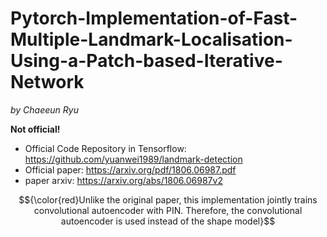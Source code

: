 # Pytorch-Implementation-of-Fast-Multiple-Landmark-Localisation-Using-a-Patch-based-Iterative-Network
*by Chaeeun Ryu*

**Not official!** <br>
- Official Code Repository in Tensorflow: https://github.com/yuanwei1989/landmark-detection <br>
- Official paper: https://arxiv.org/pdf/1806.06987.pdf 
- paper arxiv: https://arxiv.org/abs/1806.06987v2

$${\color{red}Unlike the original paper, this implementation jointly trains convolutional autoencoder with PIN. Therefore, the convolutional autoencoder is used instead of the shape model}$$